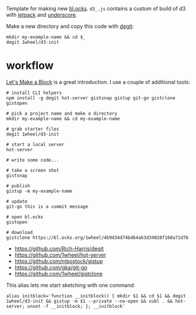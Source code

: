 Template for making new [bl.ocks](https://bl.ocks.org/). `d3_.js` contains a custom of build of d3 with [jetpack](https://github.com/gka/d3-jetpack) and [underscore](http://underscorejs.org/).

Make a new directory and copy this code with [degit](https://github.com/Rich-Harris/degit): 

```
mkdir my-example-name && cd $_
degit 1wheel/d3-init
```

# workflow
[Let's Make a Block](https://bost.ocks.org/mike/block/) is a great introduction. I use a couple of additional tools: 

```
# install CLI helpers
npm install -g degit hot-server gistsnap gistup git-go gistclone gistopen

# pick a project name and make a directory
mkdir my-example-name && cd my-example-name

# grab starter files
degit 1wheel/d3-init

# start a local server
hot-server

# write some code...

# take a screen shot
gistsnap

# publish
gistup -m my-example-name

# update
git-go this is a commit message

# open bl.ocks
gistopen

# download 
gistclone https://bl.ocks.org/1wheel/4b9d34d74bd64a63d34028f160a71d7b
```

- https://github.com/Rich-Harris/degit
- https://github.com/1wheel/hot-server
- https://github.com/mbostock/gistup
- https://github.com/gka/git-go
- https://github.com/1wheel/gistclone

This alias lets me start sketching with one command:

```
alias initblock='function __initblock() { mkdir $1 && cd $1 && degit 1wheel/d3-init && gistup -m $1 --private --no-open && subl . && hot-server; unset -f __initblock; }; __initblock'
```
